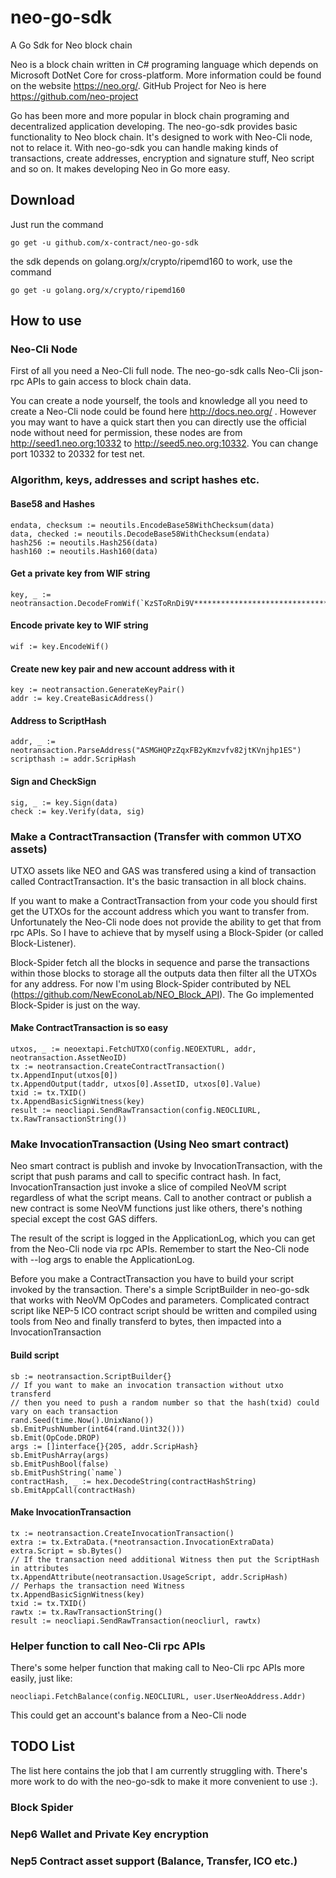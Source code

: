 # neo-go-sdk
  A Go Sdk for Neo block chain

  Neo is a block chain written in C# programing language which depends on Microsoft DotNet Core for cross-platform. More information could be found on the website https://neo.org/. GitHub Project for Neo is here https://github.com/neo-project

  Go has been more and more popular in block chain programing and decentralized application developing. The neo-go-sdk provides basic functionality to Neo block chain. It's designed to work with Neo-Cli node, not to relace it. With neo-go-sdk you can handle making kinds of transactions, create addresses, encryption and signature stuff, Neo script and so on. It makes developing Neo in Go more easy.



## Download

  Just run the command
    
    go get -u github.com/x-contract/neo-go-sdk
    
  the sdk depends on golang.org/x/crypto/ripemd160 to work, use the command
  
    go get -u golang.org/x/crypto/ripemd160

## How to use

###  Neo-Cli Node

  First of all you need a Neo-Cli full node. The neo-go-sdk calls Neo-Cli json-rpc APIs to gain access to block chain data.

  You can create a node yourself, the tools and knowledge all you need to create a Neo-Cli node could be found here http://docs.neo.org/ . However you may want to have a quick start then you can directly use the official node without need for permission, these nodes are from http://seed1.neo.org:10332 to http://seed5.neo.org:10332. You can change port 10332 to 20332 for test net.


### Algorithm, keys, addresses and script hashes etc.

#### Base58 and Hashes

    endata, checksum := neoutils.EncodeBase58WithChecksum(data)
    data, checked := neoutils.DecodeBase58WithChecksum(endata)
    hash256 := neoutils.Hash256(data)
    hash160 := neoutils.Hash160(data)

#### Get a private key from WIF string

    key, _ := neotransaction.DecodeFromWif(`KzSToRnDi9V********************************`)

#### Encode private key to WIF string

    wif := key.EncodeWif()
    
#### Create new key pair and new account address with it

    key := neotransaction.GenerateKeyPair()
    addr := key.CreateBasicAddress()
    
#### Address to ScriptHash 

    addr, _ := neotransaction.ParseAddress("ASMGHQPzZqxFB2yKmzvfv82jtKVnjhp1ES")
    scripthash := addr.ScripHash
   
#### Sign and CheckSign

    sig, _ := key.Sign(data)
    check := key.Verify(data, sig)


### Make a ContractTransaction (Transfer with common UTXO assets)

  UTXO assets like NEO and GAS was transfered using a kind of transaction called ContractTransaction. It's the basic transaction in all block chains.
  
  If you want to make a ContractTransaction from your code you should first get the UTXOs for the account address which you want to transfer from. Unfortunately the Neo-Cli node does not provide the ability to get that from rpc APIs. So I have to achieve that by myself using a Block-Spider (or called Block-Listener). 
  
  Block-Spider fetch all the blocks in sequence and parse the transactions within those blocks to storage all the outputs data then filter all the UTXOs for any address. For now I'm using Block-Spider contributed by NEL (https://github.com/NewEconoLab/NEO_Block_API). The Go implemented Block-Spider is just on the way.
  
#### Make ContractTransaction is so easy

    utxos, _ := neoextapi.FetchUTXO(config.NEOEXTURL, addr, neotransaction.AssetNeoID)
    tx := neotransaction.CreateContractTransaction()
    tx.AppendInput(utxos[0])
    tx.AppendOutput(taddr, utxos[0].AssetID, utxos[0].Value)
    txid := tx.TXID()
    tx.AppendBasicSignWitness(key)
    result := neocliapi.SendRawTransaction(config.NEOCLIURL, tx.RawTransactionString())
    

### Make InvocationTransaction (Using Neo smart contract)

  Neo smart contract is publish and invoke by InvocationTransaction, with the script that push params and call to specific contract hash. In fact, InvocationTransaction just invoke a slice of compiled NeoVM script regardless of what the script means. Call to another contract or publish a new contract is some NeoVM functions just like others, there's nothing special except the cost GAS differs.
  
  The result of the script is logged in the ApplicationLog, which you can get from the Neo-Cli node via rpc APIs. Remember to start the Neo-Cli node with --log args to enable the ApplicationLog.
  
  Before you make a ContractTransaction you have to build your script invoked by the transaction. There's a simple ScriptBuilder in neo-go-sdk that works with NeoVM OpCodes and parameters. Complicated contract script like NEP-5 ICO contract script should be written and compiled using tools from Neo and finally transferd to bytes, then impacted into a InvocationTransaction
  
#### Build script
	
    sb := neotransaction.ScriptBuilder{}
    // If you want to make an invocation transaction without utxo transferd
    // then you need to push a random number so that the hash(txid) could vary on each transaction
    rand.Seed(time.Now().UnixNano())
    sb.EmitPushNumber(int64(rand.Uint32()))
    sb.Emit(OpCode.DROP)
    args := []interface{}{205, addr.ScripHash}
    sb.EmitPushArray(args)
    sb.EmitPushBool(false)
    sb.EmitPushString(`name`)
    contractHash, _ := hex.DecodeString(contractHashString)
    sb.EmitAppCall(contractHash)
    
#### Make InvocationTransaction

    tx := neotransaction.CreateInvocationTransaction()
    extra := tx.ExtraData.(*neotransaction.InvocationExtraData)
    extra.Script = sb.Bytes()
    // If the transaction need additional Witness then put the ScriptHash in attributes
    tx.AppendAttribute(neotransaction.UsageScript, addr.ScripHash)
    // Perhaps the transaction need Witness
    tx.AppendBasicSignWitness(key)
    txid := tx.TXID()
    rawtx := tx.RawTransactionString()
    result := neocliapi.SendRawTransaction(neocliurl, rawtx)
    
    


### Helper function to call Neo-Cli rpc APIs

  There's some helper function that making call to Neo-Cli rpc APIs more easily, just like:
  
    neocliapi.FetchBalance(config.NEOCLIURL, user.UserNeoAddress.Addr)
  
  This could get an account's balance from a Neo-Cli node
  
  
  
  
## TODO List

  The list here contains the job that I am currently struggling with. There's more work to do with the neo-go-sdk to make it more convenient to use :). 
  
  ### Block Spider
  ### Nep6 Wallet and Private Key encryption
  ### Nep5 Contract asset support (Balance, Transfer, ICO etc.)
  
  
